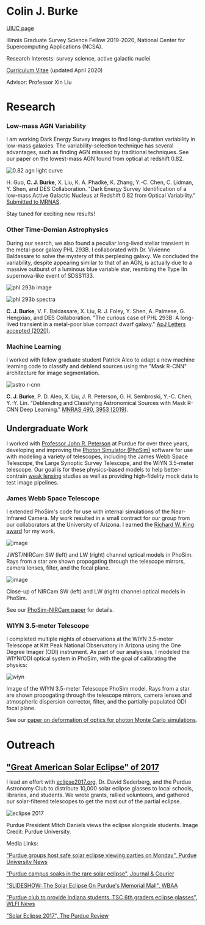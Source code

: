 # Colin J. Burke

[UIUC page](https://astro.illinois.edu/directory/profile/colinjb2)

Illinois Graduate Survey Science Fellow 2019-2020, National Center for Supercomputing Applications (NCSA).

Research Interests: survey science, active galactic nuclei

[Curriculum Vitae](CV_updated.pdf) (updated April 2020)

Advisor: Professor Xin Liu

# Research

### Low-mass AGN Variability

I am working Dark Energy Survey images to find long-duration variability in low-mass galaxies. The variability-selection technique has several advantages, such as finding AGN misssed by traditional techniques. See our paper on the lowest-mass AGN found from optical at redshift 0.82.

![0.82 agn light curve](https://user-images.githubusercontent.com/13906989/79822794-a7dea080-8357-11ea-8f72-79e599eddd00.png)

H. Guo, **C. J. Burke**, X. Liu, K. A. Phadke, K. Zhang, Y.-C. Chen, C. Lidman, Y. Shen, and DES Collaboration. "Dark Energy Survey Identification of a low-mass Active Galactic Nucleus at Redshift 0.82 from Optical Variability." [Submitted to MRNAS](https://ui.adsabs.harvard.edu/abs/2020arXiv200310457G/abstract).

Stay tuned for exciting new results!

### Other Time-Domian Astrophysics

During our search, we also found a peculiar long-lived stellar transient in the metal-poor galaxy PHL 293B. I collaborated with Dr. Vivienne Baldassare to solve the mystery of this perplexing galaxy. We concluded the variability, despite appearing similar to that of an AGN, is actually due to a massive outburst of a luminous blue variable star, resmbing the Type IIn supernova-like event of SDSS1133.

![phl 293b image](https://user-images.githubusercontent.com/13906989/79822610-3272d000-8357-11ea-9e21-fcd6777e662c.png)

![phl 293b spectra](https://user-images.githubusercontent.com/13906989/79822723-7b2a8900-8357-11ea-8879-e4af3af82d6a.png)

**C. J. Burke**, V. F. Baldassare, X. Liu, R. J. Foley, Y. Shen, A. Palmese, G. Hengxiao, and DES Collaboration. "The curious case of PHL 293B: A long-lived transient in a metal-poor blue compact dwarf galaxy." [ApJ Letters accepted (2020)](https://ui.adsabs.harvard.edu/abs/2020arXiv200212369B/abstract}).

### Machine Learning 

I worked with fellow graduate student Patrick Aleo to adapt a new machine learning code to classify and deblend sources using the "Mask R-CNN" architecture for image segmentation.

![astro r-cnn](https://user-images.githubusercontent.com/13906989/79823446-7961c500-8359-11ea-8388-536e318309f2.png)

**C. J. Burke**, P. D. Aleo, X. Liu, J. R. Peterson, G. H. Sembroski, Y.-C. Chen, Y.-Y. Lin. "Deblending and Classifying Astronomical Sources with Mask R-CNN Deep Learning." [MNRAS 490, 3953 (2019)](https://doi.org/10.1093/mnras/stz2845).

## Undergraduate Work

I worked with [Professor John R. Peterson](https://lsst.rcac.purdue.edu/) at Purdue for over three years, developing and improving the [Photon Simulator (PhoSim)](https://bitbucket.org/phosim/phosim_release/wiki/Home) software for use with modeling a variety of telescopes, including the James Webb Space Telescope, the Large Synoptic Survey Telescope, and the WIYN 3.5-meter telescope. Our goal is for these physics-based models to help better-contrain [weak lensing](https://en.wikipedia.org/wiki/Weak_gravitational_lensing) studies as well as providing high-fidelity mock data to test image pipelines.

### James Webb Space Telescope

I extended PhoSim's code for use with internal simulations of the Near-Infrared Camera. My work resulted in a small contract for our group from our collaborators at the University of Arizona. I earned the [Richard W. King award](http://www.physics.purdue.edu/about/prizes_awards/undergraduate_awards.html#King) for my work.

![image](https://user-images.githubusercontent.com/13906989/36521126-1ab6aa8e-1763-11e8-8855-387c871b4ca8.png)

JWST/NIRCam SW (left) and LW (right) channel optical models in PhoSim. Rays from a star are shown propogating through the telescope mirrors, camera lenses, filter, and the focal plane.

![image](https://user-images.githubusercontent.com/13906989/36521061-c1494042-1762-11e8-85d5-f518a3571f89.png)

Close-up of NIRCam SW (left) and LW (right) channel optical models in PhoSim.

See our [PhoSim-NIRCam paper](https://www.spiedigitallibrary.org/journals/Journal-of-Astronomical-Telescopes-Instruments-and-Systems/volume-5/issue-3/038002/PhoSim-NIRCam--photon-by-photon-image-simulations-of-the/10.1117/1.JATIS.5.3.038002.short?SSO=1) for details.

### WIYN 3.5-meter Telescope

I completed multiple nights of observations at the WIYN 3.5-meter Telescope at Kitt Peak National Observatory in Arizona using the One Degree Imager (ODI) instrument. As part of our analysisss, I modeled the WIYN/ODI optical system in PhoSim, with the goal of calibrating the physics:

![wiyn](https://user-images.githubusercontent.com/13906989/39836036-1bb9fb6a-53a0-11e8-8c9e-3c8d03ae5167.png)

Image of the WIYN 3.5-meter Telescope PhoSim model. Rays from a star are shown propogating through the telescope mirrors, camera lenses and atmospheric dispersion corrector, filter, and the partially-populated ODI focal plane.

See our [paper on deformation of optics for photon Monte Carlo simulations](https://iopscience.iop.org/article/10.3847/1538-4357/ab0418).


# Outreach

## ["Great American Solar Eclipse" of 2017](https://en.wikipedia.org/wiki/Solar_eclipse_of_August_21,_2017)

I lead an effort with [eclipse2017.org](www.eclipse2017.org), Dr. David Sederberg, and the Purdue Astronomy Club to distribute 10,000 solar eclipse glasses to local schools, libraries, and students. We wrote grants, rallied volunteers, and gathered our solar-filtered telescopes to get the most out of the partial eclipse.

![eclipse 2017](https://user-images.githubusercontent.com/13906989/34464566-ea67bfaa-ee52-11e7-97ae-ac62fe2a4e4b.png)

Purdue President Mitch Daniels views the eclipse alongside students. Image Credit: Purdue University.

Media Links:

["Purdue groups host safe solar eclipse viewing parties on Monday", Purdue University News](https://www.purdue.edu/newsroom/releases/2017/Q3/purdue-groups-host-safe-solar-eclipse-viewing-parties-on-monday.html)

["Purdue campus soaks in the rare solar eclipse", Journal & Courier](http://www.jconline.com/story/news/local/2017/08/21/purdue-campus-soaks-rare-solar-eclipse/579772001/)

["SLIDESHOW: The Solar Eclipse On Purdue's Memorial Mall", WBAA](http://wbaa.org/post/slideshow-solar-eclipse-purdues-memorial-mall#stream/0)

["Purdue club to provide Indiana students, TSC 6th graders eclipse glasses", WLFI News](http://wlfi.web.franklyinc.com/story/36167949/purdue-club-to-provide-indiana-students-6th-grade-tsc-students-eclipse-glasses)

["Solar Eclipse 2017", The Purdue Review](http://www.purduereview.com/campus/solar-eclipse-2017/)


